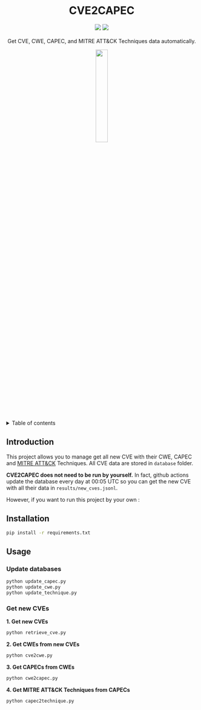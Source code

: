 <a name="readme-top"></a>
<div align="center">
  <h1 align="center">CVE2CAPEC</h1>
  <p align="center">
    <a href="https://www.python.org/"><img src="https://img.shields.io/badge/Python-v3.11.9-blue?style=for-the-badge&logo=Python"></a> <a href="https://github.com/Darkiros/AutoPentest"><img src="https://img.shields.io/badge/Github-35495E?logo=GitHub&style=for-the-badge"></a><br/><br/>
    Get CVE, CWE, CAPEC, and MITRE ATT&CK Techniques data automatically.
  </p>
</div>

<div align="center">
    <img src="https://galeax.com/wp-content/uploads/2024/01/logo_galeax_blue-e1705315482396.png" width=25%>
</div>

<!-- TABLE OF CONTENTS -->
<details>
  <summary>Table of contents</summary>
  <ol>
    <li><a href="#introduction">Introduction</a></li>
    <li>
      <a href="#installation">Installation</a>
    </li>
    <li><a href="#usage">Usage</a>
      <ul>
        <li><a href="#update-databases">Update databases</a></li>
        <li><a href="#get-new-cves">Get new CVEs</a></li>
      </ul>
     </li>
  </ol>
</details>

## Introduction 

This project allows you to manage get all new CVE with their CWE, CAPEC and [MITRE ATT&CK](https://attack.mitre.org/) Techniques.
All CVE data are stored in `database` folder.


**CVE2CAPEC does not need to be run by yourself.**
In fact, github actions update the database every day at 00:05 UTC so you can get the new CVE with all their data in `results/new_cves.jsonl`.

However, if you want to run this project by your own : 

## Installation

```sh
pip install -r requirements.txt
```

## Usage

### Update databases

```sh
python update_capec.py
python update_cwe.py
python update_technique.py
```

### Get new CVEs

 **1. Get new CVEs**
```sh
python retrieve_cve.py
```
**2. Get CWEs from new CVEs**
```sh
python cve2cwe.py
```
**3. Get CAPECs from CWEs**
```sh
python cwe2capec.py
```
**4. Get MITRE ATT&CK Techniques from CAPECs**
```sh
python capec2technique.py
```